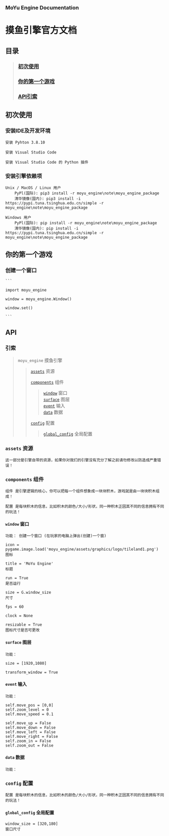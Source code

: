 
### MoYu Engine Documentation
# 摸鱼引擎官方文档

## 目录
> ### [初次使用](#FirstTimeUse)
> ### [你的第一个游戏](#UrFirstGame)
> ### [API引索](#API)

## <span id = 'FirstTimeUse'>初次使用</span>

### 安装IDE及开发环境

    安装 Pyhton 3.8.10

    安装 Visual Studio Code

    安装 Visual Studio Code 的 Python 插件

### 安装引擎依赖项

    Unix / MacOS / Linux 用户
        PyPl(国际): pip3 install -r moyu_engine\note\moyu_engine_package
        清华镜像(国内): pip3 install -i https://pypi.tuna.tsinghua.edu.cn/simple -r moyu_engine\note\moyu_engine_package

    Windows 用户
        PyPl(国际): pip install -r moyu_engine\note\moyu_engine_package
        清华镜像(国内): pip install -i https://pypi.tuna.tsinghua.edu.cn/simple -r moyu_engine\note\moyu_engine_package

## <span id = 'UrFirstGame'>你的第一个游戏</span>

### 创建一个窗口

    ```

    import moyu_engine

    window = moyu_engine.Window()

    window.set()

    ```

## <span id = 'API'>API</span>


### 引索

> `moyu_engine` 摸鱼引擎<br/>
>
>> [`assets`](#APIassets) 资源<br/>
>>
>> [`components`](#APIcomponents) 组件<br/>
>>
>>> [`window`](#APIwindow) 窗口<br/>
>>> [`surface`](#APIsurface) 图层<br/>
>>> [`event`](#APIevent) 输入<br/>
>>> [`data`](#APIdata) 数据<br/>
>>
>> [`config`](#APIconfig) 配置<br/>
>>
>>> [`global_config`](#APIglobalconfig) 全局配置<br/>
>>
>

### <span id = 'APIassets'>`assets`</span> 资源

    这一部分是引擎自带的资源，如果你对我们的引擎没有充分了解之前请勿修改以防造成严重错误！

### <span id = 'components'>`components`</span> 组件

    组件 是引擎逻辑的核心，你可以把每一个组件想象成一块块积木，游戏就是由一块块积木组成！

    配置 是每块积木的信息，比如积木的颜色/大小/形状，同一种积木正因其不同的信息拥有不同的玩法！

#### <span id = 'APIwindow'>`window`</span> 窗口

    功能： 创建一个窗口 (在玩家的电脑上弹出(创建)一个窗)

    icon = pygame.image.load('moyu_engine/assets/graphics/logo/tileland1.png')
    图标

    title = 'MoYu Engine'
    标题

    run = True
    是否运行

    size = G.window_size
    尺寸

    fps = 60

    clock = None

    resizable = True
    图标尺寸是否可更改

#### <span id = 'APIsurface'>`surface`</span> 图层

    功能： 

    size = [1920,1080]

    transform_window = True

#### <span id = 'APIevent'>`event`</span> 输入

    功能： 

    self.move_pos = [0,0]
    self.zoom_level = 0
    self.move_speed = 0.1

    self.move_up = False
    self.move_down = False
    self.move_left = False
    self.move_right = False
    self.zoom_in = False
    self.zoom_out = False

#### <span id = 'APIdata'>`data`</span> 数据

    功能： 
        
### <span id = 'APIconfig'>`config`</span> 配置

    配置 是每块积木的信息，比如积木的颜色/大小/形状，同一种积木正因其不同的信息拥有不同的玩法！

#### <span id = 'APIglobalconfig'>`global_config`</span> 全局配置

    window_size = [320,180]
    窗口尺寸

